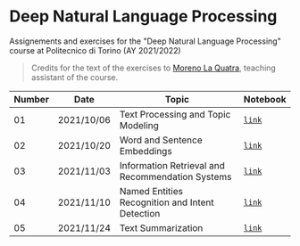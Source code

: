 # Deep Natural Language Processing

Assignements and exercises for the "Deep Natural Language Processing" course at Politecnico di Torino (AY 2021/2022)

> Credits for the text of the exercises to [Moreno La Quatra](https://github.com/MorenoLaQuatra/DeepNLP), teaching assistant of the course.

| Number  | Date | Topic  | Notebook |
| ------------- | ------------- | ------------- | ------------- |
| 01 | 2021/10/06 | Text Processing and Topic Modeling | [`link`](https://github.com/francescodisalvo05/polito-deep-nlp/blob/main/Labs/Lab_01_text_processing_and_topic_modelling.ipynb) | 
| 02 | 2021/10/20 | Word and Sentence Embeddings | [`link`](https://github.com/francescodisalvo05/polito-deep-nlp/blob/main/Labs/Lab_02_Word_and_Sentence_Embeddings.ipynb) |
| 03 | 2021/11/03 | Information Retrieval and Recommendation Systems | [`link`](https://github.com/francescodisalvo05/polito-deep-nlp/blob/main/Labs/Lab_03_IR_and_Recommendation_systems.ipynb) | 
| 04 | 2021/11/10 | Named Entities Recognition and Intent Detection | [`link`](https://github.com/francescodisalvo05/polito-deep-nlp/blob/main/Labs/Lab_04_NER_and_Intent_Detection.ipynb) | 
| 05 | 2021/11/24 | Text Summarization  | [`link`](https://github.com/francescodisalvo05/polito-deep-nlp/blob/main/Labs/Lab_05_Automatic_Text_Summarization.ipynb) | 

